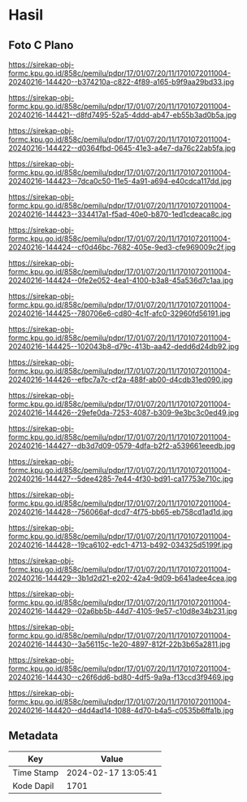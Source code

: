 # Hasil

## Foto C Plano

https://sirekap-obj-formc.kpu.go.id/858c/pemilu/pdpr/17/01/07/20/11/1701072011004-20240216-144420--b374210a-c822-4f89-a165-b9f9aa29bd33.jpg

https://sirekap-obj-formc.kpu.go.id/858c/pemilu/pdpr/17/01/07/20/11/1701072011004-20240216-144421--d8fd7495-52a5-4ddd-ab47-eb55b3ad0b5a.jpg

https://sirekap-obj-formc.kpu.go.id/858c/pemilu/pdpr/17/01/07/20/11/1701072011004-20240216-144422--d0364fbd-0645-41e3-a4e7-da76c22ab5fa.jpg

https://sirekap-obj-formc.kpu.go.id/858c/pemilu/pdpr/17/01/07/20/11/1701072011004-20240216-144423--7dca0c50-11e5-4a91-a694-e40cdca117dd.jpg

https://sirekap-obj-formc.kpu.go.id/858c/pemilu/pdpr/17/01/07/20/11/1701072011004-20240216-144423--334417a1-f5ad-40e0-b870-1ed1cdeaca8c.jpg

https://sirekap-obj-formc.kpu.go.id/858c/pemilu/pdpr/17/01/07/20/11/1701072011004-20240216-144424--cf0d46bc-7682-405e-9ed3-cfe969009c2f.jpg

https://sirekap-obj-formc.kpu.go.id/858c/pemilu/pdpr/17/01/07/20/11/1701072011004-20240216-144424--0fe2e052-4ea1-4100-b3a8-45a536d7c1aa.jpg

https://sirekap-obj-formc.kpu.go.id/858c/pemilu/pdpr/17/01/07/20/11/1701072011004-20240216-144425--780706e6-cd80-4c1f-afc0-32960fd56191.jpg

https://sirekap-obj-formc.kpu.go.id/858c/pemilu/pdpr/17/01/07/20/11/1701072011004-20240216-144425--102043b8-d79c-413b-aa42-dedd6d24db92.jpg

https://sirekap-obj-formc.kpu.go.id/858c/pemilu/pdpr/17/01/07/20/11/1701072011004-20240216-144426--efbc7a7c-cf2a-488f-ab00-d4cdb31ed090.jpg

https://sirekap-obj-formc.kpu.go.id/858c/pemilu/pdpr/17/01/07/20/11/1701072011004-20240216-144426--29efe0da-7253-4087-b309-9e3bc3c0ed49.jpg

https://sirekap-obj-formc.kpu.go.id/858c/pemilu/pdpr/17/01/07/20/11/1701072011004-20240216-144427--db3d7d09-0579-4dfa-b2f2-a539661eeedb.jpg

https://sirekap-obj-formc.kpu.go.id/858c/pemilu/pdpr/17/01/07/20/11/1701072011004-20240216-144427--5dee4285-7e44-4f30-bd91-ca17753e710c.jpg

https://sirekap-obj-formc.kpu.go.id/858c/pemilu/pdpr/17/01/07/20/11/1701072011004-20240216-144428--756066af-dcd7-4f75-bb65-eb758cd1ad1d.jpg

https://sirekap-obj-formc.kpu.go.id/858c/pemilu/pdpr/17/01/07/20/11/1701072011004-20240216-144428--19ca6102-edc1-4713-b492-034325d5199f.jpg

https://sirekap-obj-formc.kpu.go.id/858c/pemilu/pdpr/17/01/07/20/11/1701072011004-20240216-144429--3b1d2d21-e202-42a4-9d09-b641adee4cea.jpg

https://sirekap-obj-formc.kpu.go.id/858c/pemilu/pdpr/17/01/07/20/11/1701072011004-20240216-144429--02a6bb5b-44d7-4105-9e57-c10d8e34b231.jpg

https://sirekap-obj-formc.kpu.go.id/858c/pemilu/pdpr/17/01/07/20/11/1701072011004-20240216-144430--3a56115c-1e20-4897-812f-22b3b65a2811.jpg

https://sirekap-obj-formc.kpu.go.id/858c/pemilu/pdpr/17/01/07/20/11/1701072011004-20240216-144430--c26f6dd6-bd80-4df5-9a9a-f13ccd3f9469.jpg

https://sirekap-obj-formc.kpu.go.id/858c/pemilu/pdpr/17/01/07/20/11/1701072011004-20240216-144420--d4d4ad14-1088-4d70-b4a5-c0535b6ffa1b.jpg


## Metadata

| Key        | Value               |
| ---------- | ------------------- |
| Time Stamp | 2024-02-17 13:05:41 |
| Kode Dapil | 1701                |



